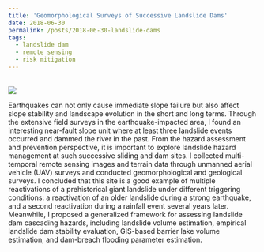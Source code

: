 ```yaml
---
title: 'Geomorphological Surveys of Successive Landslide Dams'
date: 2018-06-30
permalink: /posts/2018-06-30-landslide-dams
tags:
  - landslide dam
  - remote sensing
  - risk mitigation
---
```

<br/><img src='/images/landslide-successive-dams.png'>

Earthquakes can not only cause immediate slope failure but also affect slope stability and landscape evolution in the short and long terms. Through the extensive field surveys in the earthquake-impacted area, I found an interesting near-fault slope unit where at least three landslide events occurred and dammed the river in the past. From the hazard assessment and prevention perspective, it is important to explore landslide hazard management at such successive sliding and dam sites. I collected multi-temporal remote sensing images and terrain data through unmanned aerial vehicle (UAV) surveys and conducted geomorphological and geological surveys. I concluded that this site is a good example of multiple reactivations of a prehistorical giant landslide under different triggering conditions: a reactivation of an older landslide during a strong earthquake, and a second reactivation during a rainfall event several years later. Meanwhile, I proposed a generalized framework for assessing landslide dam cascading hazards, including landslide volume estimation, empirical landslide dam stability evaluation, GIS-based barrier lake volume estimation, and dam-breach flooding parameter estimation.

